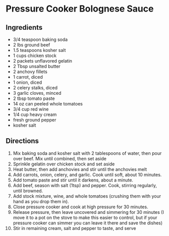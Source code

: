 # Pressure Cooker Bolognese Sauce
## Ingredients
- 3/4 teaspoon baking soda
- 2 lbs ground beef
- 1.5 teaspoons kosher salt
- 1 cups chicken stock
- 2 packets unflavored gelatin
- 2 Tbsp unsalted butter
- 2 anchovy fillets
- 1 carrot, diced
- 1 onion, diced
- 2 celery stalks, diced
- 3 garlic cloves, minced
- 2 tbsp tomato paste
- 14 oz can peeled whole tomatoes
- 3/4 cup red wine
- 1/4 cup heavy cream
- fresh ground pepper
- kosher salt

## Directions
1. Mix baking soda and kosher salt with 2 tablespoons of water, then pour over beef. Mix until combined, then set aside
2. Sprinkle gelatin over chicken stock and set aside
3. Heat butter, then add anchovies and stir until the anchovies melt 
4. Add carrots, onion, celery, and garlic. Cook until soft, about 10 minutes.
5. Add tomato paste and stir until it darkens, about a minute.
5. Add beef, season with salt (1tsp) and pepper. Cook, stirring regularly, until browned.
6. Add stock mixture, wine, and whole tomatoes (crushing them with your hand as you drop them in).
7. Close pressure cooker and cook at high pressure for 30 minutes. 
8. Release pressure, then leave uncovered and simmering for 30 minutes (I move it to a pot on the stove to make this easier to control, but if your pressure cooker can simmer you can leave it there and save the dishes)
9. Stir in remaining cream, salt and pepper to taste, and serve


